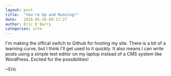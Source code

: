 ```yaml
---
layout: post
title:  "You're Up and Running!"
date:   2016-05-10 09:17:27
author: Eric D Barry
categories: site
---
```


I'm making the offical switch to Github for hosting my site. There is a bit of a learning curve, but I think I'll get used to it quickly. It also means I can write posts using a simple text editor on my laptop instead of a CMS system like WordPress. Excited for the possibilities!

~Eric
